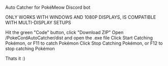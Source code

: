 Auto Catcher for PokéMeow Discord bot

ONLY WORKS WITH WINDOWS AND 1080P DISPLAYS, IS COMPATIBLE WITH MULTI-DISPLAY SETUPS

Hit the green "Code" button, click "Download ZIP"
Open /PokeCordAutoCatcher/dist and open the .exe file
Click Start Catching Pokémon, or F11 to catch Pokémon
Click Stop Catching Pokémon, or F12 to stop catching Pokémon

Thats it :)